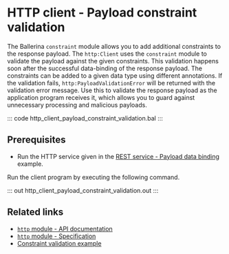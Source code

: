 # HTTP client - Payload constraint validation

The Ballerina `constraint` module allows you to add additional constraints to the response payload. The `http:Client` uses the `constraint` module to validate the payload against the given constraints. This validation happens soon after the successful data-binding of the response payload. The constraints can be added to a given data type using different annotations. If the validation fails, `http:PayloadValidationError` will be returned with the validation error message. Use this to validate the response payload as the application program receives it, which allows you to guard against unnecessary processing and malicious payloads.

::: code http_client_payload_constraint_validation.bal :::

## Prerequisites
- Run the HTTP service given in the [REST service - Payload data binding](/learn/by-example/http-service-data-binding/) example.

Run the client program by executing the following command.

::: out http_client_payload_constraint_validation.out :::

## Related links
- [`http` module - API documentation](https://lib.ballerina.io/ballerina/http/latest/)
- [`http` module - Specification](/spec/http/)
- [Constraint validation example](/learn/by-example/constraint-validations/)
